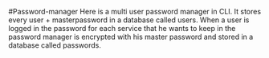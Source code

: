 #Password-manager
Here is a multi user password manager in CLI.
It stores every user + masterpassword in a database called users.
When a user is logged in the password for each service that he wants to keep in the password manager is encrypted with his master password and stored in a database called passwords. 
